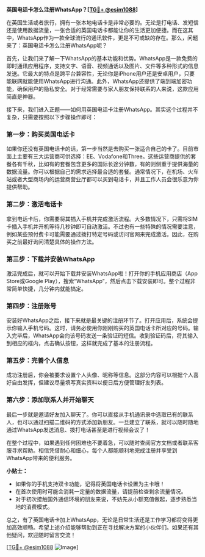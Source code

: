 **英国电话卡怎么注册WhatsApp？[[TG💪+ @esim1088](https://t.me/s/esim1088)]**

在英国生活或者旅行，拥有一张本地电话卡是非常必要的。无论是打电话、发短信还是使用数据流量，一张合适的英国电话卡都能让你的生活更加便捷。而在这其中，WhatsApp作为一款全球流行的通讯软件，更是不可或缺的存在。那么，问题来了：英国电话卡怎么注册WhatsApp呢？

首先，让我们来了解一下WhatsApp的基本功能和优势。WhatsApp是一款免费的即时通讯应用程序，支持文字、语音、视频通话以及图片、文件等多种形式的信息发送。它最大的特点是跨平台兼容性，无论你是iPhone用户还是安卓用户，只要能联网就能使用WhatsApp进行沟通。此外，WhatsApp还提供了端到端加密功能，确保用户的隐私安全。对于经常需要与家人朋友保持联系的人来说，这款应用简直是神器。

接下来，我们进入正题——如何用英国电话卡注册WhatsApp。其实这个过程并不复杂，只需要按照以下步骤操作即可：

### 第一步：购买英国电话卡

如果你还没有英国电话卡的话，第一步当然是去购买一张适合自己的卡了。目前市面上主要有三大运营商可供选择：EE、Vodafone和Three。这些运营商提供的套餐各有千秋，比如有的套餐包含更多的国际长途分钟数，有的则侧重于提供海量的数据流量。你可以根据自己的需求选择最合适的套餐。通常情况下，在机场、火车站或者大型商场内的运营商营业厅都可以买到电话卡，并且工作人员会很乐意为你提供帮助。

### 第二步：激活电话卡

拿到电话卡后，你需要将其插入手机并完成激活流程。大多数情况下，只需将SIM卡插入手机并开机等待几秒钟即可自动激活。不过也有一些特殊的情况需要注意，例如某些预付费卡可能需要通过拨打特定号码或访问官网来完成激活。因此，在购买之前最好询问清楚具体的操作方法。

### 第三步：下载并安装WhatsApp

激活完成后，就可以开始下载并安装WhatsApp啦！打开你的手机应用商店（App Store或Google Play），搜索“WhatsApp”，然后点击下载安装即可。整个过程非常简单快捷，几分钟内就能搞定。

### 第四步：注册账号

安装好WhatsApp之后，接下来就是最关键的注册环节了。打开应用后，系统会提示你输入手机号码。这时，请务必使用你刚刚购买的英国电话卡所对应的号码。输入完毕后，WhatsApp会向该号码发送一条验证码短信。收到验证码后，将其输入到相应的框内，点击确认按钮，这样就完成了基本的注册流程。

### 第五步：完善个人信息

成功注册后，你会被要求设置个人头像、昵称等信息。这部分内容可以根据个人喜好自由发挥，但建议尽量填写真实资料以便日后方便管理好友列表。

### 第六步：添加联系人并开始聊天

最后一步就是邀请好友加入聊天了。你可以直接从手机通讯录中选取已有的联系人，也可以通过扫描二维码的方式添加新朋友。一旦建立了联系，就可以随时随地通过WhatsApp发送消息、拨打电话甚至是进行视频会议了！

在整个过程中，如果遇到任何困难也不要着急，可以随时查阅官方文档或者联系客服寻求帮助。相信凭借耐心和细心，每个人都能顺利地完成注册并享受到WhatsApp带来的便利服务。

**小贴士：**
- 如果你的手机支持双卡功能，记得将英国电话卡设置为主卡哦！
- 在首次使用时可能会消耗一定量的数据流量，请提前检查剩余流量情况。
- 对于初次接触国外通信环境的朋友来说，不妨先从小额充值做起，逐步熟悉当地的消费模式。

总之，有了英国电话卡加上WhatsApp，无论是日常生活还是工作学习都将变得更加高效顺畅。希望上述介绍能够帮助到正在寻找解决方案的小伙伴们。如果还有其他疑问，欢迎随时留言交流！

[[TG💪+ @esim1088](https://t.me/s/esim1088) ![Image](https://i.postimg.cc/4NQfJmqS/Snipaste-2025-05-13-00-14-12.png)]